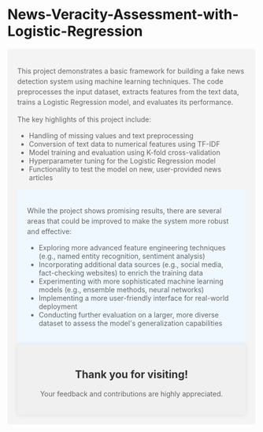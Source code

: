 # News-Veracity-Assessment-with-Logistic-Regression

<div style="background-color: #f4f4f4; padding: 20px; border-radius: 5px;">
  <p style="color: #666; line-height: 1.5;">
    This project demonstrates a basic framework for building a fake news detection system using machine learning techniques. The code preprocesses the input dataset, extracts features from the text data, trains a Logistic Regression model, and evaluates its performance.
  </p>
  <p style="color: #666; line-height: 1.5;">
    The key highlights of this project include:
    <ul style="color: #666; margin-top: 10px;">
      <li>Handling of missing values and text preprocessing</li>
      <li>Conversion of text data to numerical features using TF-IDF</li>
      <li>Model training and evaluation using K-fold cross-validation</li>
      <li>Hyperparameter tuning for the Logistic Regression model</li>
      <li>Functionality to test the model on new, user-provided news articles</li>
    </ul>
  </p>

  <div style="background-color: #f0f8ff; padding: 20px; border-radius: 5px;">
  <p style="color: #666; line-height: 1.5;">
    While the project shows promising results, there are several areas that could be improved to make the system more robust and effective:
  </p>
  <ul style="color: #666; margin-top: 10px;">
    <li>Exploring more advanced feature engineering techniques (e.g., named entity recognition, sentiment analysis)</li>
    <li>Incorporating additional data sources (e.g., social media, fact-checking websites) to enrich the training data</li>
    <li>Experimenting with more sophisticated machine learning models (e.g., ensemble methods, neural networks)</li>
    <li>Implementing a more user-friendly interface for real-world deployment</li>
    <li>Conducting further evaluation on a larger, more diverse dataset to assess the model's generalization capabilities</li>
  </ul>
</div>


<div style="background-color: #f0f0f0; padding: 20px; border-radius: 5px; box-shadow: 0px 0px 10px rgba(0, 0, 0, 0.1); text-align: center; margin: auto;">
  <h2 style="color: #333;">Thank you for visiting!</h2>
  <p style="color: #666;">Your feedback and contributions are highly appreciated.</p>
</div>
